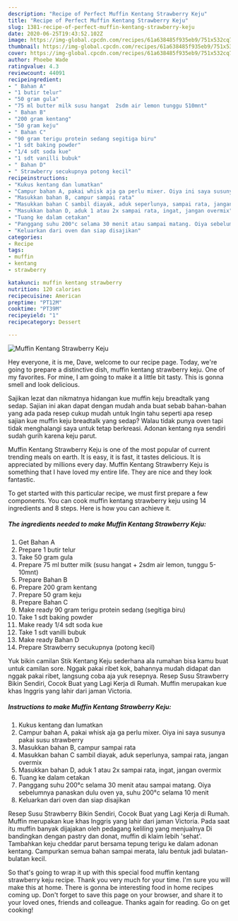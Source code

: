 ```yaml
---
description: "Recipe of Perfect Muffin Kentang Strawberry Keju"
title: "Recipe of Perfect Muffin Kentang Strawberry Keju"
slug: 1381-recipe-of-perfect-muffin-kentang-strawberry-keju
date: 2020-06-25T19:43:52.102Z
image: https://img-global.cpcdn.com/recipes/61a638485f935eb9/751x532cq70/muffin-kentang-strawberry-keju-foto-resep-utama.jpg
thumbnail: https://img-global.cpcdn.com/recipes/61a638485f935eb9/751x532cq70/muffin-kentang-strawberry-keju-foto-resep-utama.jpg
cover: https://img-global.cpcdn.com/recipes/61a638485f935eb9/751x532cq70/muffin-kentang-strawberry-keju-foto-resep-utama.jpg
author: Phoebe Wade
ratingvalue: 4.3
reviewcount: 44091
recipeingredient:
- " Bahan A"
- "1 butir telur"
- "50 gram gula"
- "75 ml butter milk susu hangat  2sdm air lemon tunggu 510mnt"
- " Bahan B"
- "200 gram kentang"
- "50 gram keju"
- " Bahan C"
- "90 gram terigu protein sedang segitiga biru"
- "1 sdt baking powder"
- "1/4 sdt soda kue"
- "1 sdt vanilli bubuk"
- " Bahan D"
- " Strawberry secukupnya potong kecil"
recipeinstructions:
- "Kukus kentang dan lumatkan"
- "Campur bahan A, pakai whisk aja ga perlu mixer. Oiya ini saya susunya pakai susu strawberry"
- "Masukkan bahan B, campur sampai rata"
- "Masukkan bahan C sambil diayak, aduk seperlunya, sampai rata, jangan overmix"
- "Masukkan bahan D, aduk 1 atau 2x sampai rata, ingat, jangan overmix"
- "Tuang ke dalam cetakan"
- "Panggang suhu 200°c selama 30 menit atau sampai matang. Oiya sebelumnya panaskan dulu oven ya, suhu 200°c selama 10 menit"
- "Keluarkan dari oven dan siap disajikan"
categories:
- Recipe
tags:
- muffin
- kentang
- strawberry

katakunci: muffin kentang strawberry 
nutrition: 120 calories
recipecuisine: American
preptime: "PT12M"
cooktime: "PT39M"
recipeyield: "1"
recipecategory: Dessert

---
```



![Muffin Kentang Strawberry Keju](https://img-global.cpcdn.com/recipes/61a638485f935eb9/751x532cq70/muffin-kentang-strawberry-keju-foto-resep-utama.jpg)

Hey everyone, it is me, Dave, welcome to our recipe page. Today, we're going to prepare a distinctive dish, muffin kentang strawberry keju. One of my favorites. For mine, I am going to make it a little bit tasty. This is gonna smell and look delicious.

Sajikan lezat dan nikmatnya hidangan kue muffin keju breadtalk yang sedap. Sajian ini akan dapat dengan mudah anda buat sebab bahan-bahan yang ada pada resep cukup mudah untuk Ingin tahu seperti apa resep sajian kue muffin keju breadtalk yang sedap? Walau tidak punya oven tapi tidak menghalangi saya untuk tetap berkreasi. Adonan kentang nya sendiri sudah gurih karena keju parut.

Muffin Kentang Strawberry Keju is one of the most popular of current trending meals on earth. It is easy, it is fast, it tastes delicious. It is appreciated by millions every day. Muffin Kentang Strawberry Keju is something that I have loved my entire life. They are nice and they look fantastic.


To get started with this particular recipe, we must first prepare a few components. You can cook muffin kentang strawberry keju using 14 ingredients and 8 steps. Here is how you can achieve it.

<!--inarticleads1-->

##### The ingredients needed to make Muffin Kentang Strawberry Keju:

1. Get  Bahan A
1. Prepare 1 butir telur
1. Take 50 gram gula
1. Prepare 75 ml butter milk (susu hangat + 2sdm air lemon, tunggu 5-10mnt)
1. Prepare  Bahan B
1. Prepare 200 gram kentang
1. Prepare 50 gram keju
1. Prepare  Bahan C
1. Make ready 90 gram terigu protein sedang (segitiga biru)
1. Take 1 sdt baking powder
1. Make ready 1/4 sdt soda kue
1. Take 1 sdt vanilli bubuk
1. Make ready  Bahan D
1. Prepare  Strawberry secukupnya (potong kecil)


Yuk bikin camilan Stik Kentang Keju sederhana ala rumahan bisa kamu buat untuk camilan sore. Nggak pakai ribet kok, bahannya mudah didapat dan nggak pakai ribet, langsung coba aja yuk resepnya. Resep Susu Strawberry Bikin Sendiri, Cocok Buat yang Lagi Kerja di Rumah. Muffin merupakan kue khas Inggris yang lahir dari jaman Victoria. 

<!--inarticleads2-->

##### Instructions to make Muffin Kentang Strawberry Keju:

1. Kukus kentang dan lumatkan
1. Campur bahan A, pakai whisk aja ga perlu mixer. Oiya ini saya susunya pakai susu strawberry
1. Masukkan bahan B, campur sampai rata
1. Masukkan bahan C sambil diayak, aduk seperlunya, sampai rata, jangan overmix
1. Masukkan bahan D, aduk 1 atau 2x sampai rata, ingat, jangan overmix
1. Tuang ke dalam cetakan
1. Panggang suhu 200°c selama 30 menit atau sampai matang. Oiya sebelumnya panaskan dulu oven ya, suhu 200°c selama 10 menit
1. Keluarkan dari oven dan siap disajikan


Resep Susu Strawberry Bikin Sendiri, Cocok Buat yang Lagi Kerja di Rumah. Muffin merupakan kue khas Inggris yang lahir dari jaman Victoria. Pada saat itu muffin banyak dijajakan oleh pedagang keliling yang menjualnya Di bandingkan dengan pastry dan donat, muffin di klaim lebih &#39;sehat&#39;. Tambahkan keju cheddar parut bersama tepung terigu ke dalam adonan kentang. Campurkan semua bahan sampai merata, lalu bentuk jadi bulatan-bulatan kecil. 

So that's going to wrap it up with this special food muffin kentang strawberry keju recipe. Thank you very much for your time. I'm sure you will make this at home. There is gonna be interesting food in home recipes coming up. Don't forget to save this page on your browser, and share it to your loved ones, friends and colleague. Thanks again for reading. Go on get cooking!
